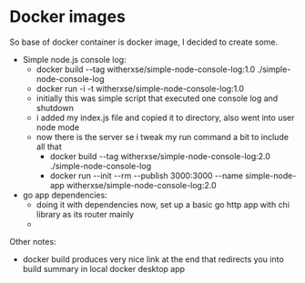 # Docker images

So base of docker container is docker image, I decided to create some.

* Simple node.js console log:
  * docker build --tag witherxse/simple-node-console-log:1.0 ./simple-node-console-log
  * docker run -i -t witherxse/simple-node-console-log:1.0
  * initially this was simple script that executed one console log and shutdown
  * i added my index.js file and copied it to directory, also went into user node mode
  * now there is the server se i tweak my run command a bit to include all that
    * docker build --tag witherxse/simple-node-console-log:2.0 ./simple-node-console-log
    * docker run --init --rm --publish 3000:3000 --name simple-node-app witherxse/simple-node-console-log:2.0
* go app dependencies:
  * doing it with dependencies now, set up a basic go http app with chi library as its router mainly
  * 
    
Other notes:
* docker build produces very nice link at the end that redirects you into build summary in local docker desktop app